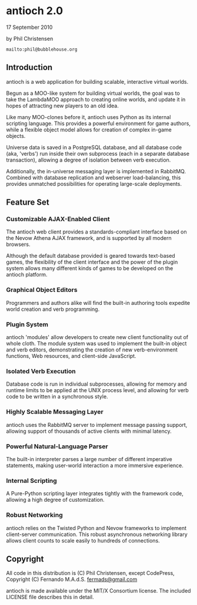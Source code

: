 antioch 2.0
===========

17 September 2010

by Phil Christensen

`mailto:phil@bubblehouse.org`

Introduction
-------------

antioch is a web application for building scalable, interactive virtual
worlds.

Begun as a MOO-like system for building virtual worlds, the goal was to
take the LambdaMOO approach to creating online worlds, and update it in hopes
of attracting new players to an old idea.

Like many MOO-clones before it, antioch uses Python as its internal scripting
language. This provides a powerful environment for game authors, while a 
flexible object model allows for creation of complex in-game objects.

Universe data is saved in a PostgreSQL database, and all database code (aka, 
'verbs') run inside their own subprocess (each in a separate database transaction), allowing a degree of isolation between verb execution.

Additionally, the in-universe messaging layer is implemented in RabbitMQ. 
Combined with database replication and webserver load-balancing, this provides 
unmatched possibilities for operating large-scale deployments.

Feature Set
-----------

### Customizable AJAX-Enabled Client

The antioch web client provides a standards-compliant interface based
on the Nevow Athena AJAX framework, and is supported by all modern browsers.

Although the default database provided is geared towards text-based games,
the flexibility of the client interface and the power of the plugin system
allows many different kinds of games to be developed on the antioch platform.

### Graphical Object Editors
Programmers and authors alike will find the built-in authoring tools
expedite world creation and verb programming.

### Plugin System
antioch 'modules' allow developers to create new client functionality out of
whole cloth. The module system was used to implement the built-in object and
verb editors, demonstrating the creation of new verb-environment functions,
Web resources, and client-side JavaScript.

### Isolated Verb Execution
Database code is run in individual subprocesses, allowing for memory and
runtime limits to be applied at the UNIX process level, and allowing for
verb code to be written in a synchronous style.

### Highly Scalable Messaging Layer
antioch uses the RabbitMQ server to implement message passing support, allowing
support of thousands of active clients with minimal latency.

### Powerful Natural-Language Parser
The built-in interpreter parses a large number of different imperative
statements, making user-world interaction a more immersive experience.

### Internal Scripting
A Pure-Python scripting layer integrates tightly with the framework code,
allowing a high degree of customization.
  
### Robust Networking
antioch relies on the Twisted Python and Nevow frameworks to implement
client-server communication. This robust asynchronous networking library
allows client counts to scale easily to hundreds of connections.


Copyright
---------

All code in this distribution is (C) Phil Christensen, except
CodePress, Copyright (C) Fernando M.A.d.S. <fermads@gmail.com>

antioch is made available under the MIT/X Consortium license.
The included LICENSE file describes this in detail.
